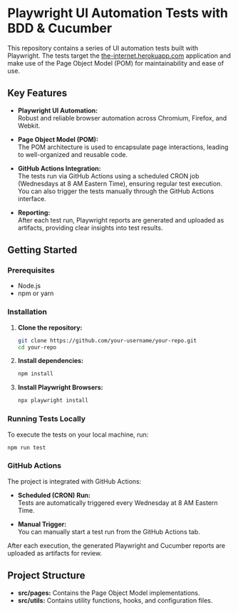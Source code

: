 # Playwright UI Automation Tests with BDD & Cucumber

This repository contains a series of UI automation tests built with Playwright. The tests target the [the-internet.herokuapp.com](https://the-internet.herokuapp.com) application and make use of the Page Object Model (POM) for maintainability and ease of use.

## Key Features

- **Playwright UI Automation:**  
  Robust and reliable browser automation across Chromium, Firefox, and Webkit.

- **Page Object Model (POM):**  
  The POM architecture is used to encapsulate page interactions, leading to well-organized and reusable code.

- **GitHub Actions Integration:**  
  The tests run via GitHub Actions using a scheduled CRON job (Wednesdays at 8 AM Eastern Time), ensuring regular test execution. You can also trigger the tests manually through the GitHub Actions interface.

- **Reporting:**  
  After each test run, Playwright reports are generated and uploaded as artifacts, providing clear insights into test results.

## Getting Started

### Prerequisites

- Node.js
- npm or yarn

### Installation

1. **Clone the repository:**

   ```bash
   git clone https://github.com/your-username/your-repo.git
   cd your-repo
   ```

2. **Install dependencies:**

   ```bash
   npm install
   ```

3. **Install Playwright Browsers:**

   ```bash
   npx playwright install
   ```

### Running Tests Locally

To execute the tests on your local machine, run:

```bash
npm run test
```

### GitHub Actions

The project is integrated with GitHub Actions:

- **Scheduled (CRON) Run:**  
  Tests are automatically triggered every Wednesday at 8 AM Eastern Time.

- **Manual Trigger:**  
  You can manually start a test run from the GitHub Actions tab.

After each execution, the generated Playwright and Cucumber reports are uploaded as artifacts for review.

## Project Structure

- **src/pages:** Contains the Page Object Model implementations.
- **src/utils:** Contains utility functions, hooks, and configuration files.
